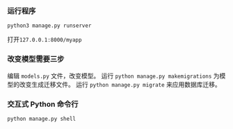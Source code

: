 ### 运行程序
`python3 manage.py runserver`

打开`127.0.0.1:8000/myapp`

### 改变模型需要三步

编辑 `models.py` 文件，改变模型。
运行 `python manage.py makemigrations` 为模型的改变生成迁移文件。
运行 `python manage.py migrate` 来应用数据库迁移。

### 交互式 Python 命令行

`python manage.py shell`